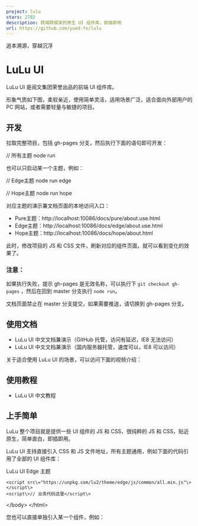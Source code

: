 ```yaml
---
project: lulu
stars: 2782
description: 跨端跨框架的原生 UI 组件库，即插即用
url: https://github.com/yued-fe/lulu
---
```


追本溯源，穿越沉浮

LuLu UI
=======

LuLu UI 是阅文集团荣誉出品的前端 UI 组件库。

形象气质如下图，柔软亲近，使用简单灵活，适用场景广泛，适合面向外部用户的 PC 网站，或者需要轻量与敏捷的项目。

开发
--

拉取完整项目，包括 gh-pages 分支，然后执行下面的语句即可开发：

// 所有主题
node run

也可以只启动某一个主题，例如：

// Edge主题
node run edge

// Hope主题
node run hope

对应主题的演示兼文档页面的本地访问入口：

-   Pure主题：http://localhost:10086/docs/pure/about.use.html
-   Edge主题：http://localhost:10086/docs/edge/about.use.html
-   Hope主题：http://localhost:10086/docs/hope/about.html

此时，修改项目的 JS 和 CSS 文件，刷新对应的组件页面，就可以看到变化的效果了。

### 注意：

如果执行失败，提示 gh-pages 是无效名称，可以执行下 `git checkout gh-pages` ，然后在回到 master 分支执行 `node run`。

文档页面禁止在 master 分支提交，如果需要推送，请切换到 gh-pages 分支。

使用文档
----

-   LuLu UI 中文文档兼演示（GitHub 托管，访问有延迟，IE8 无法访问）
-   LuLu UI 中文文档兼演示（国内服务器托管，速度可以，IE8 可以访问）

关于适合使用 LuLu UI 的场景，可以访问下面的视频介绍：

使用教程
----

-   LuLu UI 中文教程

上手简单
----

LuLu 整个项目就是提供一些 UI 组件的 JS 和 CSS，很纯粹的 JS 和 CSS，贴近原生，简单直白，即插即用。

LuLu UI 支持直接引入 CSS 和 JS 文件地址，所有主题通用，例如下面的代码引用了全部的 UI 组件库：

<!DOCTYPE html\>
<html lang\="zh"\>
<head\>
    <meta charset\="UTF-8"\>
    <meta http-equiv\="X-UA-Compatible" content\="IE=edge"\>
    <meta name\="viewport" content\="width=device-width, initial-scale=1.0"\>
    <title\>LuLu UI Edge 主题</title\>
    <link rel\="stylesheet" href\="https://unpkg.com/lu2/theme/edge/css/common/ui.min.css"\>
</head\>
<body\>
    <!-- 
      组件使用这里 
    -->

    <script src\="https://unpkg.com/lu2/theme/edge/js/common/all.min.js"\></script\>
    <script\>// 业务代码这里</script\>
</body\>
</html\>

您也可以直接单独引入某一个组件，例如：

<link rel\="stylesheet" href\="https://unpkg.com/lu2/theme/edge/css/common/ui/Dialog.css"\>

<script src\="https://unpkg.com/lu2/theme/edge/js/common/ui/Dialog.js"\></script\>

Edge 主题还支持浏览器原生的 import 引入，例如：

<script type\="module"\>
import Dialog from 'https://unpkg.com/lu2/theme/edge/js/common/ui/Dialog.js';
</script\>

也支持 npm install 后作为包文件使用，例如：

import Dialog from 'lu2/theme/edge/js/common/ui/Dialog.js';

或者是在业务代码中动态引入：

import('lu2/theme/edge/js/common/ui/Dialog.js');

LuLu UI 基于原生 HTML 特性构建，因此使用的时候 HTML 还是原来的 HTML，CSS 还是原来的 CSS，无需掌握流行概念，参照文档，复制复制，粘贴粘贴，效果就出来了。

由于 LuLu UI 中的代码基础，结构简单，没有炫技成分，也没有复杂技巧，因此非常适合新人的学习。

使用场景广泛
------

LuLu UI 既保留了传统插件即插即用的特性，也支持适合多人合作的模块化加载方式，因此适用场景更加广泛。

-   单人完成的某个简单运营活动页，需要个弹框提示功能，可以直接引入 LuLu UI 中的 Dialog.js，就可以使用了。
-   某网站看中了 LuLu UI 某一个组件，例如日期选择功能，想拿过来使用，`<script>` 引入日期选择JS，然后就可以使用了。
-   对于多人合作大型项目，可以基于 AMD/CMD 规范，或者 ES6 原生的 import/export 进行模块化加载与开发。
-   对于 Vue 或者 React 项目，想要使用某个组件，但又不希望引入一大堆东西，则 LuLu UI 非常合适，支持 Vue/React 单独引入（见下方使用示意）。

#### 在Vue/React中使用

安装：

npm install lu2

Vue/React项目建议使用Edge主题。

在 Vue-CLI 环境中：

<script\>
import Dialog from 'lu2/theme/edge/js/common/ui/Dialog'
</script\>

<style src\="lu2/theme/edge/css/common/ui/Button.css"\></style\>
<style src\="lu2/theme/edge/css/common/ui/Dialog.css"\></style\>

React 框架中：

import "lu2/theme/edge/css/common/ui/Button.css";
import "lu2/theme/edge/css/common/ui/Dialog.css";
import Dialog from "lu2/theme/edge/js/common/ui/Dialog.js";

Svelte 框架中：

import Dialog from 'lu2/theme/edge/js/common/ui/Dialog.js';
// 或者全局引入
// import 'lu2/theme/edge/js/common/all.js';
import 'lu2/theme/edge/css/common/ui.css';

成熟
--

LuLu UI 诞生于 2015 年，非 KPI 项目，服务于真实业务场景，会一直不断迭代，不要担心遇到问题会无人问津。

开源是件严肃的事情，LuLu UI 一直认为，如果组件还没有达到不动如山的境地，那就应该继续埋头打磨。这么多年过去了，LuLu UI 经过阅文集团对内对外近20个大中小型项目的实践与打磨，无论是交互细节还是代码本身细节，LuLu UI 现在都已经可以做到不显山露水了。

体验
--

LuLu UI 支持高清屏幕，支持辅助阅读设备无障碍访问，以及不少 UI 框架忽略的键盘无障碍访问。

借助扎实的前端基础知识，LuLu UI 有着很多创新的细节打磨，举个例子：如果用户是通过鼠标点击按钮打开的弹框，则弹框界面平平无奇；如果用户是通过 ENTER 回车键点击按钮打开的弹框，则弹框中的按钮默认会 `outline` 高亮！

这样的细节处理对于 C 端产品颇有价值。

快速了解项目目录结构
----------

所有资源都在 `/theme/` 目录下，目前支持4个主题：

-   Modern 主题  
    基于 jQuery，兼容 IE7+，针对 PC 网站。分 sass, css 和 js 3个目录，如果你不想要 sass，那这个文件夹就不用管。图片资源在 css 目录下。
-   Peak 主题  
    基于 jQuery，兼容 IE8+，针对PC网站。分 sass, css 和 js 3个目录，如果你不想要 sass，那这个文件夹就不用管。图片资源在 css 目录下。
-   Pure 主题  
    原生 JavaScript 编写，兼容 IE9+，PC，Mobile 网站通用。分 css 和 js 2个目录，没有图片资源目录，所有图像 CSS 内联。
-   Edge 主题  
    原生 JavaScript 编写，ES6 module，兼容现代浏览器，PC，Mobile 网站通用，Vue、Preact、React全兼容，是面向未来的现代 Web 组件库，目前主力维护主题，所有组件免初始化即可使用。
-   Hope 主题  
    原生 JavaScript 编写，ES6 module，技术前沿，移动端适用。

组件分 ui 和 comp 两个目录，前者是 UI 组件，后者是基于 UI 组件整合的前端解决方案。

更具体信息可以参见：

-   文档-使用与发布（Pure主题）
-   文档-使用与发布（Edge主题）
-   文档-设计思考（Hope主题）

文档在 gh-pages 分支。

另外，本 git 只展示了输出版本，原始 git 项目在公司内部，测试目录并未对外，并不是说本项目没有测试用例，以及 theme 中的 CSS 和 JS 文件就是开发版本，非编译版本，fork 项目后可直接二次开发。

项目成员
----

排名不分先后：nanaSun，ziven27，lennonover，wiia, popeyesailorman, 5ibinbin, littleLionGuoQing, peter006qi, HSDPA-wen, ShineaSYR, xiaoxiao78, zhangxinxu

其他说明
----

因为 IE7 大势已去，目前 modern 主题已停止维护。

组件均有测试（Hope主题除外），不过在内部项目中，没有对外。

LuLu UI 的设计理念、使用方式不同于常规 UI 组件库。

LuLu UI 没有版本概念，均以发包日期作为版本号。

* * *

MIT License
